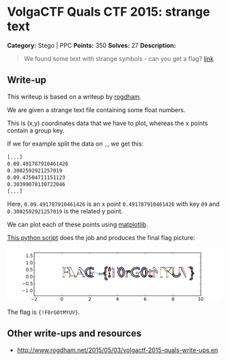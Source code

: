 # VolgaCTF Quals CTF 2015: strange text

**Category:** Stego | PPC
**Points:** 350
**Solves:** 27
**Description:**

> We found some text with strange symbols - can you get a flag? [link](http://files.2015.volgactf.ru/strange_text/text.txt)

## Write-up

This writeup is based on a writeup by [rogdham](http://www.rogdham.net/2015/05/03/volgactf-2015-quals-write-ups.en).

We are given a strange text file containing some float numbers.

This is (x,y) coordinates data that we have to plot, whereas the x points contain a group key.

If we for example split the data on `,`, we get this:

```
[...]
0.09.491787910461426
0.3002592921257019
0.09.47504711151123
0.30399078130722046
[...]
```

Here, `0.09.491787910461426` is an x point `0.491787910461426` with key `09` and `0.3002592921257019` is the related y point.

We can plot each of these points using [matplotlib](http://matplotlib.org/api/pyplot_api.html).

[This python script](./plotit.py) does the job and produces the final flag picture:

![](./result.png)

The flag is `{!F0rG0tMYUV}`.

## Other write-ups and resources

* <http://www.rogdham.net/2015/05/03/volgactf-2015-quals-write-ups.en> 
